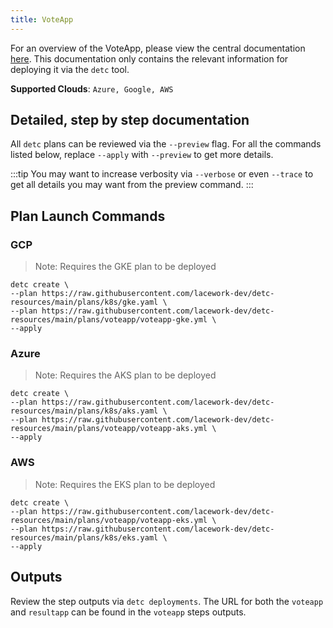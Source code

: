 ```yaml
---
title: VoteApp
---
```


For an overview of the VoteApp, please view the central documentation [here](https://docs.google.com/document/d/1jBppUJLL-hD4q96LktEl5i0NyAck-Nla4bz2hF484ts/edit#heading=h.8akh3vl1z4ni). This documentation only contains the relevant information for deploying it via the `detc` tool.

**Supported Clouds**: `Azure, Google, AWS`

## Detailed, step by step documentation

All `detc` plans can be reviewed via the `--preview` flag. For all the commands listed below, replace `--apply` with `--preview` to get more details.

:::tip
You may want to increase verbosity via `--verbose` or even `--trace` to get all details you may want from the preview command.
:::

## Plan Launch Commands

### GCP

> Note: Requires the GKE plan to be deployed

```
detc create \
--plan https://raw.githubusercontent.com/lacework-dev/detc-resources/main/plans/k8s/gke.yaml \
--plan https://raw.githubusercontent.com/lacework-dev/detc-resources/main/plans/voteapp/voteapp-gke.yml \
--apply
```

### Azure

> Note: Requires the AKS plan to be deployed

```
detc create \
--plan https://raw.githubusercontent.com/lacework-dev/detc-resources/main/plans/k8s/aks.yaml \
--plan https://raw.githubusercontent.com/lacework-dev/detc-resources/main/plans/voteapp/voteapp-aks.yml \
--apply
```

### AWS

> Note: Requires the EKS plan to be deployed

```
detc create \
--plan https://raw.githubusercontent.com/lacework-dev/detc-resources/main/plans/voteapp/voteapp-eks.yml \
--plan https://raw.githubusercontent.com/lacework-dev/detc-resources/main/plans/k8s/eks.yaml \
--apply
```

## Outputs

Review the step outputs via `detc deployments`. The URL for both the `voteapp` and `resultapp` can be found in the `voteapp` steps outputs.
